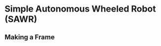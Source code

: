 Simple Autonomous Wheeled Robot (SAWR)
======================================
Making a Frame
--------------
